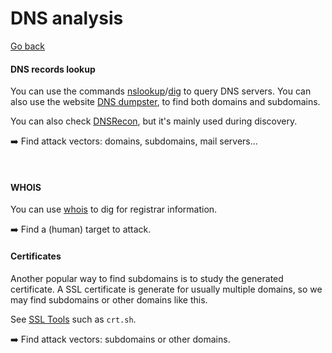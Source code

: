 # DNS analysis

[Go back](../index.md)

<div class="row row-cols-md-2"><div>

#### DNS records lookup

You can use the commands [nslookup](/operating-systems/networking/protocols/dns.md#nslookup-ipdomain-lookup)/[dig](/operating-systems/networking/protocols/dns.md#dig-ipdomain-lookup) to query DNS servers. You can also use the website [DNS dumpster](/operating-systems/networking/protocols/dns.md#dnsdumpster-domains-lookup), to find both domains and subdomains.

You can also check [DNSRecon](/cybersecurity/red-team/s2.discovery/tools/dnsrecon.md), but it's mainly used during discovery.

➡️ Find attack vectors: domains, subdomains, mail servers...

<br>

#### WHOIS

You can use [whois](/operating-systems/networking/protocols/dns.md#whois--domain-registrar-data) to dig for registrar information.

➡️ Find a (human) target to attack.
</div><div>

#### Certificates

Another popular way to find subdomains is to study the generated certificate. A SSL certificate is generate for usually multiple domains, so we may find subdomains or other domains like this.

See [SSL Tools](/operating-systems/networking/protocols/ssl-tls.md#find-certificates-given-a-domain) such as `crt.sh`.

➡️ Find attack vectors: subdomains or other domains. 
</div></div>